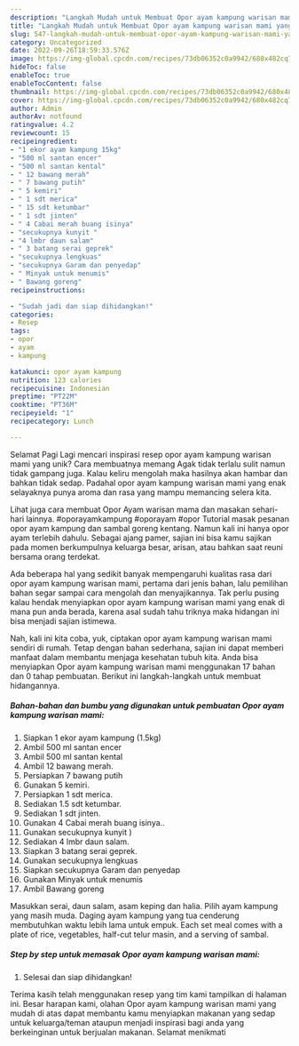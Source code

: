 ```yaml
---
description: "Langkah Mudah untuk Membuat Opor ayam kampung warisan mami yang Lezat Sekali, Mantap"
title: "Langkah Mudah untuk Membuat Opor ayam kampung warisan mami yang Lezat Sekali, Mantap"
slug: 547-langkah-mudah-untuk-membuat-opor-ayam-kampung-warisan-mami-yang-lezat-sekali-mantap
category: Uncategorized
date: 2022-09-26T18:59:33.576Z
image: https://img-global.cpcdn.com/recipes/73db06352c0a9942/680x482cq70/opor-ayam-kampung-warisan-mami-foto-resep-utama.jpg
hideToc: false
enableToc: true
enableTocContent: false
thumbnail: https://img-global.cpcdn.com/recipes/73db06352c0a9942/680x482cq70/opor-ayam-kampung-warisan-mami-foto-resep-utama.jpg
cover: https://img-global.cpcdn.com/recipes/73db06352c0a9942/680x482cq70/opor-ayam-kampung-warisan-mami-foto-resep-utama.jpg
author: Admin
authorAv: notfound
ratingvalue: 4.2
reviewcount: 15
recipeingredient:
- "1 ekor ayam kampung 15kg"
- "500 ml santan encer"
- "500 ml santan kental"
- " 12 bawang merah"
- " 7 bawang putih"
- " 5 kemiri"
- " 1 sdt merica"
- " 15 sdt ketumbar"
- " 1 sdt jinten"
- " 4 Cabai merah buang isinya"
- "secukupnya kunyit "
- "4 lmbr daun salam"
- " 3 batang serai geprek"
- "secukupnya lengkuas"
- "secukupnya Garam dan penyedap"
- " Minyak untuk menumis"
- " Bawang goreng"
recipeinstructions:

- "Sudah jadi dan siap dihidangkan!"
categories:
- Resep
tags:
- opor
- ayam
- kampung

katakunci: opor ayam kampung 
nutrition: 123 calories
recipecuisine: Indonesian
preptime: "PT22M"
cooktime: "PT36M"
recipeyield: "1"
recipecategory: Lunch

---
```



Selamat Pagi Lagi mencari inspirasi resep opor ayam kampung warisan mami yang unik? Cara membuatnya memang Agak tidak terlalu sulit namun tidak gampang juga. Kalau keliru mengolah maka hasilnya akan hambar dan bahkan tidak sedap. Padahal opor ayam kampung warisan mami yang enak selayaknya punya aroma dan rasa yang mampu memancing selera kita.


Lihat juga cara membuat Opor Ayam warisan mama dan masakan sehari-hari lainnya. #oporayamkampung #oporayam #opor Tutorial masak pesanan opor ayam kampung dan sambal goreng kentang. Namun kali ini hanya opor ayam terlebih dahulu. Sebagai ajang pamer, sajian ini bisa kamu sajikan pada momen berkumpulnya keluarga besar, arisan, atau bahkan saat reuni bersama orang terdekat.

Ada beberapa hal yang sedikit banyak mempengaruhi kualitas rasa dari opor ayam kampung warisan mami, pertama dari jenis bahan, lalu pemilihan bahan segar sampai cara mengolah dan menyajikannya. Tak perlu pusing kalau hendak menyiapkan opor ayam kampung warisan mami yang enak di mana pun anda berada, karena asal sudah tahu triknya maka hidangan ini bisa menjadi sajian istimewa.


Nah, kali ini kita coba, yuk, ciptakan opor ayam kampung warisan mami sendiri di rumah. Tetap dengan bahan sederhana, sajian ini dapat memberi manfaat dalam membantu menjaga kesehatan tubuh kita. Anda bisa menyiapkan Opor ayam kampung warisan mami menggunakan 17 bahan dan 0 tahap pembuatan. Berikut ini langkah-langkah untuk membuat hidangannya.

<!--inarticleads1-->

##### Bahan-bahan dan bumbu yang digunakan untuk pembuatan Opor ayam kampung warisan mami:

1. Siapkan 1 ekor ayam kampung (1.5kg)
1. Ambil 500 ml santan encer
1. Ambil 500 ml santan kental
1. Ambil  12 bawang merah.
1. Persiapkan  7 bawang putih
1. Gunakan  5 kemiri.
1. Persiapkan  1 sdt merica.
1. Sediakan  1.5 sdt ketumbar.
1. Sediakan  1 sdt jinten.
1. Gunakan  4 Cabai merah buang isinya..
1. Gunakan secukupnya kunyit )
1. Sediakan 4 lmbr daun salam.
1. Siapkan  3 batang serai geprek.
1. Gunakan secukupnya lengkuas
1. Siapkan secukupnya Garam dan penyedap
1. Gunakan  Minyak untuk menumis
1. Ambil  Bawang goreng


Masukkan serai, daun salam, asam keping dan halia. Pilih ayam kampung yang masih muda. Daging ayam kampung yang tua cenderung membutuhkan waktu lebih lama untuk empuk. Each set meal comes with a plate of rice, vegetables, half-cut telur masin, and a serving of sambal. 

<!--inarticleads2-->

##### Step by step untuk memasak Opor ayam kampung warisan mami:


1. Selesai dan siap dihidangkan!



Terima kasih telah menggunakan resep yang tim kami tampilkan di halaman ini. Besar harapan kami, olahan Opor ayam kampung warisan mami yang mudah di atas dapat membantu kamu menyiapkan makanan yang sedap untuk keluarga/teman ataupun menjadi inspirasi bagi anda yang berkeinginan untuk berjualan makanan. Selamat menikmati
